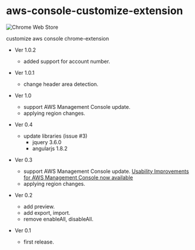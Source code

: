 # aws-console-customize-extension

![Chrome Web Store](https://img.shields.io/chrome-web-store/v/cjpikjjajakahcpglopbmobcoiibcpcd.svg)

customize aws console chrome-extension

- Ver 1.0.2
  - added support for account number.

- Ver 1.0.1
  - change header area detection.

- Ver 1.0
  - support AWS Management Console update.
  - applying region changes.

- Ver 0.4
  - update libraries (issue #3)
    - jquery 3.6.0
    - angularjs 1.8.2

- Ver 0.3
  - support AWS Management Console update.
    [Usability Improvements for AWS Management Console now available][1]
  - applying region changes.

- Ver 0.2
  - add preview.
  - add export, import.
  - remove enableAll, disableAll.

- Ver 0.1
  - first release.

  [1]:https://aws.amazon.com/about-aws/whats-new/2020/09/usability-improvements-for-aws-management-console-now-available/
